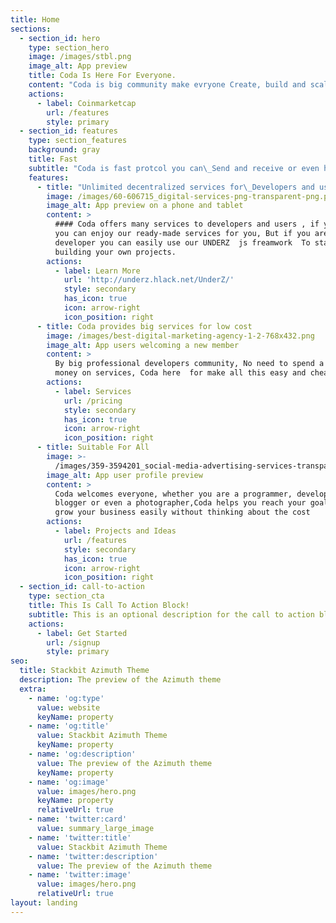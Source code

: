 ```yaml
---
title: Home
sections:
  - section_id: hero
    type: section_hero
    image: /images/stbl.png
    image_alt: App preview
    title: Coda Is Here For Everyone.
    content: "Coda is big community make evryone Create, build and scale DeFi projects, tools,websites and communities based in security and safe.\r\nmake your crypto live.\r\nMake your work easy.\n"
    actions:
      - label: Coinmarketcap
        url: /features
        style: primary
  - section_id: features
    type: section_features
    background: gray
    title: Fast
    subtitle: "Coda is fast protcol you can\_Send and receive or even hold your\_less than a 5 second"
    features:
      - title: "Unlimited decentralized services for\_Developers and users"
        image: /images/60-606715_digital-services-png-transparent-png.png
        image_alt: App preview on a phone and tablet
        content: >
          #### Coda offers many services to developers and users , if you user
          you can enjoy our ready-made services for you, But if you are a
          developer you can easily use our UNDERZ  js freamwork  To start
          building your own projects.
        actions:
          - label: Learn More
            url: 'http://underz.hlack.net/UnderZ/'
            style: secondary
            has_icon: true
            icon: arrow-right
            icon_position: right
      - title: Coda provides big services for low cost
        image: /images/best-digital-marketing-agency-1-2-768x432.png
        image_alt: App users welcoming a new member
        content: >
          By big professional developers community, No need to spend a lot of
          money on services, Coda here  for make all this easy and cheap
        actions:
          - label: Services
            url: /pricing
            style: secondary
            has_icon: true
            icon: arrow-right
            icon_position: right
      - title: Suitable For All
        image: >-
          /images/359-3594201_social-media-advertising-services-transparent-social-media-engagement.png
        image_alt: App user profile preview
        content: >
          Coda welcomes everyone, whether you are a programmer, developer,
          blogger or even a photographer,Coda helps you reach your goals and
          grow your business easily without thinking about the cost
        actions:
          - label: Projects and Ideas
            url: /features
            style: secondary
            has_icon: true
            icon: arrow-right
            icon_position: right
  - section_id: call-to-action
    type: section_cta
    title: This Is Call To Action Block!
    subtitle: This is an optional description for the call to action block.
    actions:
      - label: Get Started
        url: /signup
        style: primary
seo:
  title: Stackbit Azimuth Theme
  description: The preview of the Azimuth theme
  extra:
    - name: 'og:type'
      value: website
      keyName: property
    - name: 'og:title'
      value: Stackbit Azimuth Theme
      keyName: property
    - name: 'og:description'
      value: The preview of the Azimuth theme
      keyName: property
    - name: 'og:image'
      value: images/hero.png
      keyName: property
      relativeUrl: true
    - name: 'twitter:card'
      value: summary_large_image
    - name: 'twitter:title'
      value: Stackbit Azimuth Theme
    - name: 'twitter:description'
      value: The preview of the Azimuth theme
    - name: 'twitter:image'
      value: images/hero.png
      relativeUrl: true
layout: landing
---
```

